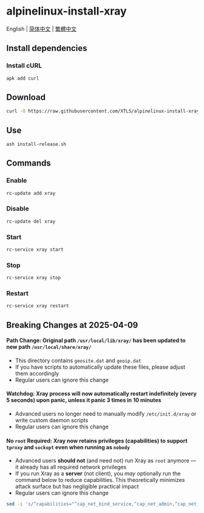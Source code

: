 # alpinelinux-install-xray

English | [简体中文](README_zh-Hans.md) | [繁體中文](README_zh-Hant.md)

## Install dependencies

### Install cURL

```sh
apk add curl
```

## Download

```sh
curl -O https://raw.githubusercontent.com/XTLS/alpinelinux-install-xray/main/install-release.sh
```

## Use

```sh
ash install-release.sh
```

## Commands

### Enable

```sh
rc-update add xray
```

### Disable

```sh
rc-update del xray
```

### Start

```sh
rc-service xray start
```

### Stop

```sh
rc-service xray stop
```

### Restart

```sh
rc-service xray restart
```

## Breaking Changes at 2025-04-09

#### Path Change: Original path `/usr/local/lib/xray/` has been updated to new path `/usr/local/share/xray/`

- This directory contains `geosite.dat` and `geoip.dat`
- If you have scripts to automatically update these files, please adjust them accordingly
- Regular users can ignore this change

#### Watchdog: Xray process will now automatically restart indefinitely (every 5 seconds) upon panic, unless it panic 3 times in 10 minutes

- Advanced users no longer need to manually modify `/etc/init.d/xray` or write custom daemon scripts
- Regular users can ignore this change

#### No `root` Required: Xray now retains privileges (capabilities) to support `tproxy` and `sockopt` even when running as `nobody`

- Advanced users **should not** (and need not) run Xray as `root` anymore — it already has all required network privileges
- If you run Xray as a **server** (not client), you _may_ optionally run the command below to reduce capabilities. This theoretically minimizes attack surface but has negligible practical impact
- Regular users can ignore this change

```sh
sed -i 's/^capabilities="^cap_net_bind_service,^cap_net_admin,^cap_net_raw"$/capabilities="^cap_net_bind_service"/g' /etc/init.d/xray
```
